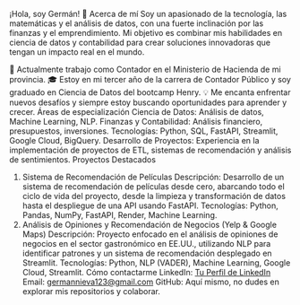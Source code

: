 ¡Hola, soy Germán! 👋
Acerca de mí
Soy un apasionado de la tecnología, las matemáticas y el análisis de datos, con una fuerte inclinación por las finanzas y el emprendimiento. Mi objetivo es combinar mis habilidades en ciencia de datos y contabilidad para crear soluciones innovadoras que tengan un impacto real en el mundo.

💼 Actualmente trabajo como Contador en el Ministerio de Hacienda de mi provincia.
🎓 Estoy en mi tercer año de la carrera de Contador Público y soy graduado en Ciencia de Datos del bootcamp Henry.
💡 Me encanta enfrentar nuevos desafíos y siempre estoy buscando oportunidades para aprender y crecer.
Áreas de especialización
Ciencia de Datos: Análisis de datos, Machine Learning, NLP.
Finanzas y Contabilidad: Análisis financiero, presupuestos, inversiones.
Tecnologías: Python, SQL, FastAPI, Streamlit, Google Cloud, BigQuery.
Desarrollo de Proyectos: Experiencia en la implementación de proyectos de ETL, sistemas de recomendación y análisis de sentimientos.
Proyectos Destacados
1. Sistema de Recomendación de Películas
Descripción: Desarrollo de un sistema de recomendación de películas desde cero, abarcando todo el ciclo de vida del proyecto, desde la limpieza y transformación de datos hasta el despliegue de una API usando FastAPI.
Tecnologías: Python, Pandas, NumPy, FastAPI, Render, Machine Learning.
2. Análisis de Opiniones y Recomendación de Negocios (Yelp & Google Maps)
Descripción: Proyecto enfocado en el análisis de opiniones de negocios en el sector gastronómico en EE.UU., utilizando NLP para identificar patrones y un sistema de recomendación desplegado en Streamlit.
Tecnologías: Python, NLP (VADER), Machine Learning, Google Cloud, Streamlit.
Cómo contactarme
LinkedIn: [Tu Perfil de LinkedIn](https://www.linkedin.com/in/germ%C3%A1n-nieva-895750263/)
Email: germannieva123@gmail.com
GitHub: Aquí mismo, no dudes en explorar mis repositorios y colaborar.

